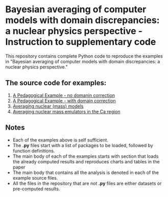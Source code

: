 # Bayesian averaging of computer models with domain discrepancies: a nuclear physics perspective - Instruction to supplementary code

This repository contains complete Python code to reproduce the examples in "Bayesian averaging of computer models with domain discrepancies: a nuclear physics perspective."

## The source code for examples:
1. [A Pedagogical Example - no domanin correction](Pedagogical_example_simple.py)
2. [A Pedagogical Example - with domain correction](Pedagogical_example_domain_correction.py)
3. [Averaging nuclear (mass) models](Application_averaging_of_nuclear_mass_models.py)
4. [Averaging nuclear mass emulators in the Ca region](Application_nuclear_mass_emulators_CA_region.py)

## Notes
- Each of the examples above is self sufficient.
- The **.py** files start with a list of packages to be loaded, followed by function definitions.
- The main body of each of the examples starts with section that loads the already computed results and reproduces charts and tables in the paper
- The main body that contains all the analysis is denoted in each of the example source files.
- All the files in the repository that are not **.py** files are either datasets or pre-computed results.

